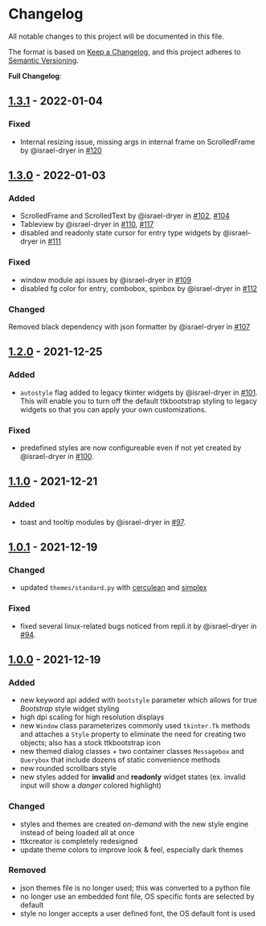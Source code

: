 # Changelog
All notable changes to this project will be documented in this file.

The format is based on [Keep a Changelog](https://keepachangelog.com/en/1.0.0/),
and this project adheres to [Semantic Versioning](https://semver.org/spec/v2.0.0.html).

**Full Changelog**: 

## [1.3.1](https://github.com/israel-dryer/ttkbootstrap/compare/v1.3.0...v1.3.1) - 2022-01-04
### Fixed
- Internal resizing issue, missing args in internal frame on ScrolledFrame by @israel-dryer in [#120](https://github.com/israel-dryer/ttkbootstrap/pull/120)

## [1.3.0](https://github.com/israel-dryer/ttkbootstrap/compare/v1.2.0...v1.3.0) - 2022-01-03
### Added
- ScrolledFrame and ScrolledText by @israel-dryer in [#102](https://github.com/israel-dryer/ttkbootstrap/pull/102), [#104](https://github.com/israel-dryer/ttkbootstrap/pull/104)
- Tableview by @israel-dryer in [#110](https://github.com/israel-dryer/ttkbootstrap/pull/110), [#117](https://github.com/israel-dryer/ttkbootstrap/pull/117)
- disabled and readonly state cursor for entry type widgets by @israel-dryer in [#111](https://github.com/israel-dryer/ttkbootstrap/pull/111)

### Fixed
- window module api issues by @israel-dryer in [#109](https://github.com/israel-dryer/ttkbootstrap/pull/109)
- disabled fg color for entry, combobox, spinbox by @israel-dryer in [#112](https://github.com/israel-dryer/ttkbootstrap/pull/112)

### Changed
Removed black dependency with json formatter by @israel-dryer in [#107](https://github.com/israel-dryer/ttkbootstrap/pull/107)

## [1.2.0](https://github.com/israel-dryer/ttkbootstrap/compare/v1.1.0...v1.2.0) - 2021-12-25
### Added
- `autostyle` flag added to legacy tkinter widgets by @israel-dryer in [#101](https://github.com/israel-dryer/ttkbootstrap/pull/101).
    This will enable you to turn off the default ttkbootstrap styling to legacy
    widgets so that you can apply your own customizations.

### Fixed
- predefined styles are now configureable even if not yet created by @israel-dryer in [#100](https://github.com/israel-dryer/ttkbootstrap/pull/100).

## [1.1.0](https://github.com/israel-dryer/ttkbootstrap/compare/v1.0.1...v1.1.0) - 2021-12-21
### Added
- toast and tooltip modules by @israel-dryer in [#97](https://github.com/israel-dryer/ttkbootstrap/pull/97).
  
## [1.0.1](https://github.com/israel-dryer/ttkbootstrap/compare/v1.0.0...v1.0.1) - 2021-12-19
### Changed
- updated `themes/standard.py` with [cerculean](https://github.com/israel-dryer/ttkbootstrap/blob/master/docs/assets/themes/cerculean.png) and [simplex](https://github.com/israel-dryer/ttkbootstrap/blob/master/docs/assets/themes/simplex.png)

### Fixed
- fixed several linux-related bugs noticed from repli.it by @israel-dryer in [#94](https://github.com/israel-dryer/ttkbootstrap/pull/94).
  
## [1.0.0](https://github.com/israel-dryer/ttkbootstrap/compare/v0.5.1...v1.0.0) - 2021-12-19
### Added
- new keyword api added with `bootstyle` parameter which allows for true _Bootstrap_ style widget styling
- high dpi scaling for high resolution displays
- new `Window` class parameterizes commonly used `tkinter.Tk` methods and attaches a `Style` property to eliminate the need for creating two objects; also has a stock ttkbootstrap icon
- new themed dialog classes + two container classes `Messagebox` and `Querybox` that include dozens of static convenience methods
- new rounded scrollbars style
- new styles added for **invalid** and **readonly** widget states (ex. invalid input will show a _danger_ colored highlight)

### Changed
- styles and themes are created _on-demand_ with the new style engine instead of being loaded all at once
- ttkcreator is completely redesigned
- update theme colors to improve look & feel, especially dark themes

### Removed
- json themes file is no longer used; this was converted to a python file
- no longer use an embedded font file, OS specific fonts are selected by default
- style no longer accepts a user defined font, the OS default font is used

